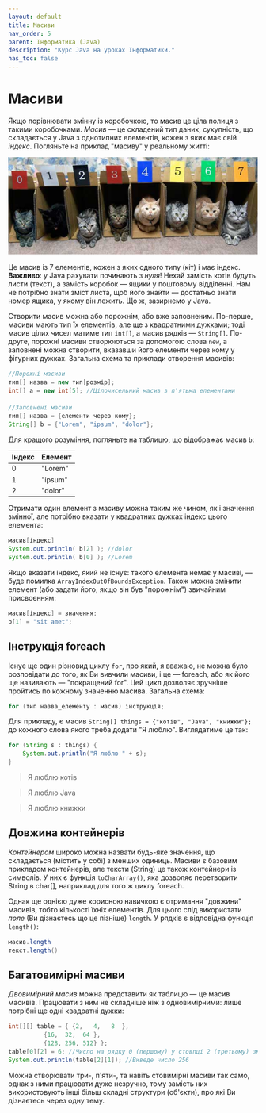 ```yaml
---
layout: default
title: Масиви
nav_order: 5
parent: Інформатика (Java)
description: "Курс Java на уроках Інформатики."
has_toc: false
---
```


# Масиви

Якщо порівнювати змінну із коробочкою, то масив це ціла полиця з такими коробочками. _Масив_ — це складений тип даних, сукупність, що складається у Java з однотипних елементів, кожен з яких має свій _індекс_. Погляньте на приклад "масиву" у реальному житті:

![Няв](../img/catarray.jpg)

Це масив із 7 елементів, кожен з яких одного типу (кіт) і має індекс. **Важливо**: у Java рахувати починають з _нуля_! Нехай замість котів будуть листи (текст), а замість коробок — ящики у поштовому відділенні. Нам не потрібно знати зміст листа, щоб його знайти — достатньо знати номер ящика, у якому він лежить. Що ж, зазирнемо у Java.

Створити масив можна або порожнім, або вже заповненим. По-перше, масиви мають тип їх елементів, але ще з квадратними дужками; тоді масив цілих чисел матиме тип `int[]`, а масив рядків — `String[]`. По-друге, порожні масиви створюються за допомогою слова `new`, а заповнені можна створити, вказавши його елементи через кому у фігурних дужках. Загальна схема та приклади створення масивів:

```java
//Порожні масиви
тип[] назва = new тип[розмір];
int[] a = new int[5]; //Цілочисельний масив з п'ятьма елементами

//Заповнені масиви
тип[] назва = {елементи через кому};
String[] b = {"Lorem", "ipsum", "dolor"};
```
Для кращого розуміння, погляньте на таблицю, що відображає масив `b`:

| Індекс | Елемент |
|:-------|:--------|
| 0      | "Lorem" |
| 1      | "ipsum" |
| 2      | "dolor" |

Отримати один елемент з масиву можна таким же чином, як і значення змінної, але потрібно вказати у квадратних дужках індекс цього елемента:

```java
масив[індекс]
System.out.println( b[2] ); //dolor
System.out.println( b[0] ); //Lorem
```
Якщо вказати індекс, який не існує: такого елемента немає у масиві, — буде помилка `ArrayIndexOutOfBoundsException`. Також можна змінити елемент (або задати його, якщо він був "порожнім") звичайним присвоєнням:

```java
масив[індекс] = значення;
b[1] = "sit amet";
```

## Інструкція foreach

Існує ще один різновид циклу `for`, про який, я вважаю, не можна було розповідати до того, як Ви вивчили масиви, і це — foreach, або як його ще називають — "покращений for". Цей цикл дозволяє зручніше пройтись по кожному значенню масива. Загальна схема:

```java
for (тип назва_елементу : масив) інструкція;
```
Для прикладу, є масив `String[] things = {"котів", "Java", "книжки"};` до кожного слова якого треба додати "Я люблю". Виглядатиме це так:

```java
for (String s : things) {
	System.out.println("Я люблю " + s);
}
```
> Я люблю котів

> Я люблю Java

> Я люблю книжки

## Довжина контейнерів

_Контейнером_ широко можна назвати будь-яке значення, що складається (містить у собі) з менших одиниць. Масиви є базовим прикладом контейнерів, але тексти (String) це також контейнери із символів. У них є функція `toCharArray()`, яка дозволяє перетворити String в сhar[], наприклад для того ж циклу foreach.

Однак ще однією дуже корисною навичкою є отримання "довжини" масивів, тобто кількості їхніх елементів. Для цього слід використати _поле_ (Ви дізнаєтесь що це пізніше) `length`. У рядків є відповідна функція `length()`:

```java
масив.length
текст.length()
```

## Багатовимірні масиви

_Двовимірний масив_ можна представити як таблицю — це масив масивів. Працювати з ним не складніше ніж з одновимірними: лише потрібні ще одні квадратні дужки:

```java
int[][] table = { {2,   4,   8  },
		  {16,  32,  64 },
		  {128, 256, 512} };
table[0][2] = 6; //Число на рядку 0 (першому) у стовпці 2 (третьому) змінили з 8 на 6
System.out.println(table[2][1]); //Виведе число 256
```
Можна створювати три-, п'яти-, та навіть стовимірні масиви так само, однак з ними працювати дуже незручно, тому замість них використовують інші більш складні структури (об'єкти), про які Ви дізнаєтесь через одну тему.

